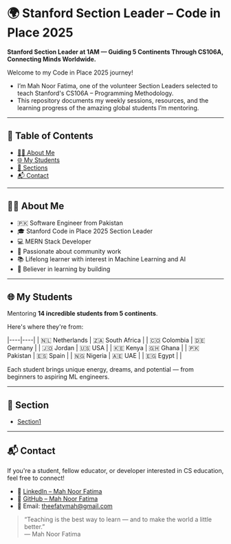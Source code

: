 # 🌍 Stanford Section Leader – Code in Place 2025

**Stanford Section Leader at 1AM — Guiding 5 Continents Through CS106A, Connecting Minds Worldwide.**

Welcome to my Code in Place 2025 journey! 

- I’m Mah Noor Fatima, one of the volunteer Section Leaders selected to teach Stanford's CS106A – Programming Methodology. 
- This repository documents my weekly sessions, resources, and the learning progress of the amazing global students I’m mentoring.

---

## 📌 Table of Contents

- [👩‍🏫 About Me](#-about-me)
- [🌐 My Students](#-my-students)
- [🏥 Sections](#-section)
- [📬 Contact](#-contact)

---

## 👩‍🏫 About Me

- 🇵🇰 Software Engineer from Pakistan  
- 🎓 Stanford Code in Place 2025 Section Leader  
- 💻 MERN Stack Developer  
- 🤝 Passionate about community work 
- 📚 Lifelong learner with interest in Machine Learning and AI  
- 🧠 Believer in learning by building  

---

## 🌐 My Students

Mentoring **14 incredible students from 5 continents**. 

Here's where they're from:

|----|----|
| 🇳🇱 Netherlands | 🇿🇦 South Africa |
| 🇨🇴 Colombia | 🇩🇪 Germany |
| 🇯🇴 Jordan | 🇺🇸 USA |
| 🇰🇪 Kenya | 🇬🇭 Ghana |
| 🇵🇰 Pakistan | 🇪🇸 Spain |
| 🇳🇬 Nigeria | 🇦🇪 UAE |
| 🇪🇬 Egypt | |

Each student brings unique energy, dreams, and potential — from beginners to aspiring ML engineers.

---

## 🏥 Section

- [Section1](#)


---

## 📬 Contact

If you're a student, fellow educator, or developer interested in CS education, feel free to connect!

- 💼 [LinkedIn – Mah Noor Fatima](https://www.linkedin.com/in/theefatymah/)
- 🐙 [GitHub – Mah Noor Fatima](https://github.com/theefatymah)
- 📧 Email: [theefatymah@gmail.com](theefatymah@gmail.com)

  
> “Teaching is the best way to learn — and to make the world a little better.”  
> — Mah Noor Fatima
